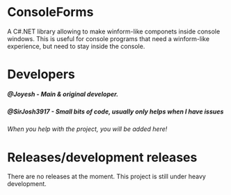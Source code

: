 # ConsoleForms
A C#.NET library allowing to make winform-like componets inside console windows. This is useful for console programs that need a winform-like experience, but need to stay inside the console.
# Developers
##### @Joyesh - Main & original developer.
##### @SirJosh3917 - Small bits of code, usually only helps when I have issues
###### When you help with the project, you will be added here!
# Releases/development releases
There are no releases at the moment. This project is still under heavy development.
